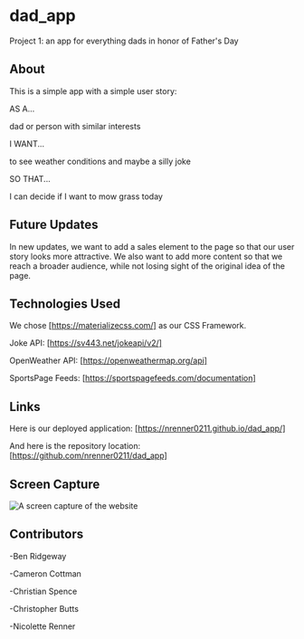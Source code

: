 # dad_app

Project 1: an app for everything dads in honor of Father's Day

## About

This is a simple app with a simple user story:

AS A...

dad or person with similar interests

I WANT...

to see weather conditions and maybe a silly joke

SO THAT...

I can decide if I want to mow grass today

## Future Updates

In new updates, we want to add a sales element to the page so that our user story looks more attractive. We also want to add more content so that we reach a broader audience, while not losing sight of the original idea of the page.

## Technologies Used

We chose [https://materializecss.com/] as our CSS Framework.

Joke API: [https://sv443.net/jokeapi/v2/]

OpenWeather API: [https://openweathermap.org/api]

SportsPage Feeds: [https://sportspagefeeds.com/documentation]

## Links

Here is our deployed application: [https://nrenner0211.github.io/dad_app/]

And here is the repository location: [https://github.com/nrenner0211/dad_app]

## Screen Capture

![A screen capture of the website](assets/images/screen-capture%20(1).gif)

## Contributors

-Ben Ridgeway

-Cameron Cottman

-Christian Spence

-Christopher Butts

-Nicolette Renner
